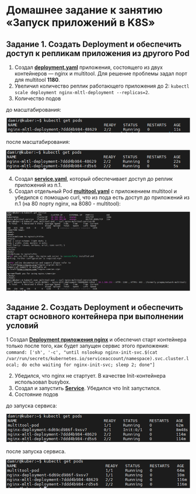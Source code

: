 # Домашнее задание к занятию «Запуск приложений в K8S»

## Задание 1. Создать Deployment и обеспечить доступ к репликам приложения из другого Pod
1. Создал [**deployment.yaml**](https://github.com/Granit16/Netology/blob/main/netology/kubernetes/03/yaml/deployment.yaml) приложения, состоящего из двух контейнеров — nginx и multitool. Для решение проблемы задал порт для multitool **1180**.
2. Увеличил количество реплик работающего приложения до 2: ```kubectl scale deployment nginx-mltl-deployment --replicas=2```.
3. Количество подов

до масштабирования:
   
![](https://github.com/Granit16/Netology/blob/main/netology/kubernetes/03/pics/get_pods_1.png)

после масштабирования:
   
![](https://github.com/Granit16/Netology/blob/main/netology/kubernetes/03/pics/get_pods_2.png)

   
4. Создал [**service.yaml**](https://github.com/Granit16/Netology/blob/main/netology/kubernetes/03/yaml/service.yaml), который обеспечивает доступ до реплик приложений из п.1.
5. Создал отдельный Pod [**multitool.yaml**](https://github.com/Granit16/Netology/blob/main/netology/kubernetes/03/yaml/multitool.yaml) с приложением multitool и убедился с помощью curl, что из пода есть доступ до приложений из п.1 (на 80 порту nginx, на 8080 - multitool):

![](https://github.com/Granit16/Netology/blob/main/netology/kubernetes/03/pics/curl.png)

    

## Задание 2. Создать Deployment и обеспечить старт основного контейнера при выполнении условий

1 Cоздал [**Deployment приложения nginx**](https://github.com/Granit16/Netology/blob/main/netology/kubernetes/03/yaml/nginx-deployment.yaml) и обеспечил старт контейнера только после того, как будет запущен сервис этого приложения: ```command: ['sh', '-c', "until nslookup nginx-init-svc.$(cat /var/run/secrets/kubernetes.io/serviceaccount/namespace).svc.cluster.local; do echo waiting for nginx-init-svc; sleep 2; done"]```

2. Убедился, что nginx не стартует. В качестве Init-контейнера использовал busybox.
3. Создал и запустить [**Service**](https://github.com/Granit16/Netology/blob/main/netology/kubernetes/03/yaml/nginx-init-svc.yaml). Убедился что Init запустился.
4. Состояние подов
   
до запуска сервиса:

![](https://github.com/Granit16/Netology/blob/main/netology/kubernetes/03/pics/get_before.png)

после запуска сервиса.

![](https://github.com/Granit16/Netology/blob/main/netology/kubernetes/03/pics/get_after.png)

